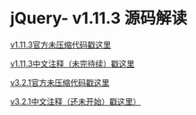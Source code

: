 # jQuery- v1.11.3 源码解读
[v1.11.3官方未压缩代码戳这里](official/jquery_v1.11.3_official.js)

[v1.11.3中文注释（未完待续）戳这里](myRead/jquery_v1.11.3_myRead.js)

[v3.2.1官方未压缩代码戳这里](official/jquery_v3.2.1_official.js)

[v3.2.1中文注释（还未开始）戳这里）](myRead/jquery_v3.2.1_myRead.js)